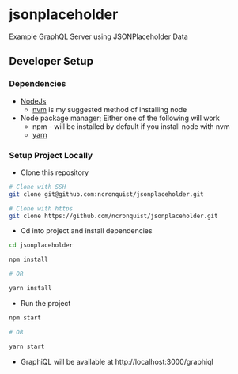 # jsonplaceholder
Example GraphQL Server using JSONPlaceholder Data

## Developer Setup

### Dependencies

- [NodeJs](https://nodejs.org/en/)
    - [nvm](https://github.com/creationix/nvm) is my suggested method of installing node
- Node package manager; Either one of the following will work
    - npm - will be installed by default if you install node with nvm
    - [yarn](https://yarnpkg.com/lang/en/docs/install/#mac-stable)

### Setup Project Locally

- Clone this repository

```sh
# Clone with SSH
git clone git@github.com:ncronquist/jsonplaceholder.git

# Clone with https
git clone https://github.com/ncronquist/jsonplaceholder.git
```

- Cd into project and install dependencies

```sh
cd jsonplaceholder

npm install

# OR

yarn install
```

- Run the project

```sh
npm start

# OR

yarn start
```

- GraphiQL will be available at http://localhost:3000/graphiql
